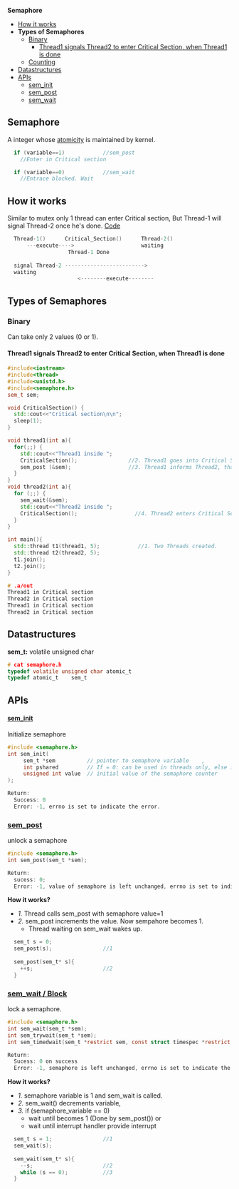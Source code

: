 **Semaphore**
- [How it works](#how)
- **Types of Semaphores**
  - [Binary](#b)
    - [Thread1 signals Thread2 to enter Critical Section, when Thread1 is done](#t1st2)
  - [Counting](#c)
- [Datastructures](#ds)
- [APIs](#api)
  - [sem_init](#si)
  - [sem_post](#sp)
  - [sem_wait](#sw)

## Semaphore
A integer whose [atomicity](/Threads_Processes_IPC/Terms) is maintained by kernel.
```c
  if (variable==1)            //sem_post
    //Enter in Critical section 

  if (variable==0)            //sem_wait
    //Entrace blocked. Wait
```
<a name=how></a>
## How it works
Similar to mutex only 1 thread can enter Critical section, But Thread-1 will signal Thread-2 once he's done. [Code](#t1st2)
```c
  Thread-1()      Critical_Section()      Thread-2()
      ---execute---->                     waiting
                   Thread-1 Done
                   
  signal Thread-2 ------------------------->
  waiting
                      <--------execute--------                  
```
## Types of Semaphores
<a name=b></a>
### Binary
Can take only 2 values (0 or 1).
<a name=t1st2></a>
#### Thread1 signals Thread2 to enter Critical Section, when Thread1 is done
```c++
#include<iostream>
#include<thread>
#include<unistd.h>
#include<semaphore.h>
sem_t sem;

void CriticalSection() {
  std::cout<<"Critical section\n\n";
  sleep(1);
}

void thread1(int a){
  for(;;) {
    std::cout<<"Thread1 inside ";
    CriticalSection();                //2. Thread1 goes into Critical Section, does processing
    sem_post (&sem);                  //3. Thread1 informs Thread2, that Thread1 is out of Critical Section
  }
}
void thread2(int a){
  for (;;) {
    sem_wait(&sem);
    std::cout<<"Thread2 inside ";
    CriticalSection();                  //4. Thread2 enters Critical Section
  }
}

int main(){
  std::thread t1(thread1, 5);            //1. Two Threads created.
  std::thread t2(thread2, 5);
  t1.join();
  t2.join();
}

# .a/out
Thread1 in Critical section
Thread2 in Critical section
Thread1 in Critical section
Thread2 in Critical section
```
<a name=ds></a>
## Datastructures
**sem_t:** volatile unsigned char
```c
# cat semaphore.h
typedef volatile unsigned char atomic_t
typedef atomic_t 	sem_t
```
<a name=api></a>
## APIs
<a name=si></a>
#### [sem_init](https://man7.org/linux/man-pages/man3/sem_init.3.html)
Initialize semaphore
```c
#include <semaphore.h>
int sem_init(
     sem_t *sem          // pointer to semaphore variable    ,
     int pshared         // If = 0: can be used in threads only, else in process,
     unsigned int value  // initial value of the semaphore counter
);

Return:
  Success: 0 
  Error: -1, errno is set to indicate the error.
```
<a name=sp></a>
### [sem_post](https://man7.org/linux/man-pages/man3/sem_post.3.html)
unlock a semaphore
```c
#include <semaphore.h>
int sem_post(sem_t *sem);

Return:
  sucess: 0; 
  Error: -1, value of semaphore is left unchanged, errno is set to indicate the error.
```
**How it works?**
  - _1._ Thread calls sem_post with semaphore value=1
  - _2._ sem_post increments the value. Now sempahore becomes 1.
    - Thread waiting on sem_wait wakes up.
```c
  sem_t s = 0;
  sem_post(s);                //1
  
  sem_post(sem_t* s){
    ++s;                      //2
  }
```
<a name=sw></a>
### [sem_wait / Block](https://man7.org/linux/man-pages/man3/sem_timedwait.3.html)
lock a semaphore.
```c
#include <semaphore.h>
int sem_wait(sem_t *sem);
int sem_trywait(sem_t *sem);
int sem_timedwait(sem_t *restrict sem, const struct timespec *restrict abs_timeout);

Return:
  Sucess: 0 on success
  Error: -1, semaphore is left unchanged, errno is set to indicate the error.
```
**How it works?**
  - _1._ semaphore variable is 1 and sem_wait is called. 
  - _2._ sem_wait() decrements variable, 
  - _3._ if (semaphore_variable == 0)  
    - wait until becomes 1 (Done by sem_post()) or 
    - wait until interrupt handler provide interrupt
```c
  sem_t s = 1;                //1
  sem_wait(s);
  
  sem_wait(sem_t* s){
    --s;                      //2
    while (s == 0);           //3
  }
```
